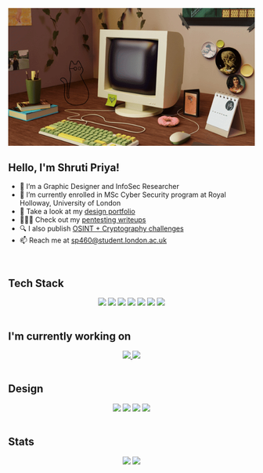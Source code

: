 <div align="center">
<img src="assets/intro-gif.gif" alt="GIF of my 3D Intro">
</div>

<h2>Hello, I'm Shruti Priya!</h2>

- 👀 I’m a Graphic Designer and InfoSec Researcher
- 🌱 I’m currently enrolled in MSc Cyber Security program at Royal Holloway, University of London
- 🦄 Take a look at my [design portfolio](https://www.behance.net/sapphicart)
- 👩🏻‍💻 Check out my [pentesting writeups](https://www.shrutipriya.in/writeups/)
- 🔍 I also publish [OSINT + Cryptography challenges](https://www.shrutipriya.in/challenges/)
- 📫 Reach me at [sp460@student.london.ac.uk](mailto:sp460@student.london.ac.uk)

<br>


<h2>Tech Stack</h2>

<div align="center">
<img src="https://img.shields.io/badge/Python-14354C?style=for-the-badge&logo=python&logoColor=white">
<img src="https://img.shields.io/badge/HTML5-E34F26?style=for-the-badge&logo=html5&logoColor=white">
<img src="https://img.shields.io/badge/CSS3-1572B6?style=for-the-badge&logo=css3&logoColor=white">
<img src="https://img.shields.io/badge/C%23-239120?style=for-the-badge&logo=c-sharp&logoColor=white">
<img src="https://img.shields.io/badge/Django-092E20?style=for-the-badge&logo=django&logoColor=white">
<img src="https://img.shields.io/badge/JavaScript-F7DF1E?style=for-the-badge&logo=JavaScript&logoColor=black">
<img src="https://img.shields.io/badge/Jupyter-F37626?style=for-the-badge&logo=Jupyter&logoColor=black">
</div>
 
<br>

<h2>I'm currently working on</h2>

<div align="center">
<a href="https://github.com/sapphicart/kaonashi">
    <img height=120px src="https://github-readme-stats.vercel.app/api/pin/?username=hate-detection&repo=model-inference-api&theme=ayu-mirage&bg_color=00000000">
</a>
<a href="https://github.com/sapphicart/eatshell">
    <img height=120px src="https://github-readme-stats.vercel.app/api/pin/?username=sapphicart&repo=eatshell&theme=ayu-mirage&bg_color=00000000">
</a>
</div>

<br>

<h2>Design</h2>

<div align="center">
    <img src="https://img.shields.io/badge/Figma-F24E1E?style=for-the-badge&logo=figma&logoColor=white">
    <img src="https://img.shields.io/badge/Adobe%20Illustrator-FF9A00?style=for-the-badge&logo=adobe%20illustrator&logoColor=black">
    <img src="https://img.shields.io/badge/Adobe%20Photoshop-31A8FF?style=for-the-badge&logo=Adobe%20Photoshop&logoColor=black">
    <img src="https://img.shields.io/badge/blender-%23F5792A.svg?style=for-the-badge&logo=blender&logoColor=white">
</div>

<br>

<h2>Stats</h2>

<div align="center">
    <img height=200px src="https://github-readme-stats.vercel.app/api/top-langs/?username=sapphicart&hide=css,scss&theme=ayu-mirage&bg_color=00000000">
    <img height=200px src="https://github-readme-stats.vercel.app/api?username=sapphicart&show=prs_merged&theme=ayu-mirage&bg_color=00000000">
</div>

<!---
sapphicart/sapphicart is a ✨ special ✨ repository because its `README.md` (this file) appears on your GitHub profile.
You can click the Preview link to take a look at your changes.
--->
